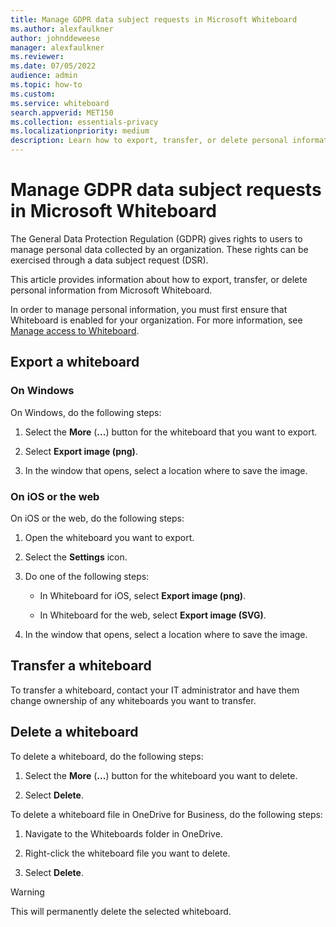 ```yaml
---
title: Manage GDPR data subject requests in Microsoft Whiteboard
ms.author: alexfaulkner
author: johnddeweese
manager: alexfaulkner
ms.reviewer: 
ms.date: 07/05/2022
audience: admin
ms.topic: how-to
ms.custom: 
ms.service: whiteboard
search.appverid: MET150
ms.collection: essentials-privacy
ms.localizationpriority: medium
description: Learn how to export, transfer, or delete personal information from Microsoft Whiteboard.
---
```


# Manage GDPR data subject requests in Microsoft Whiteboard

The General Data Protection Regulation (GDPR) gives rights to users to manage personal data collected by an organization. These rights can be exercised through a data subject request (DSR).

This article provides information about how to export, transfer, or delete personal information from Microsoft Whiteboard.

In order to manage personal information, you must first ensure that Whiteboard is enabled for your organization. For more information, see [Manage access to Whiteboard](manage-whiteboard-access-organizations.md).

## Export a whiteboard

### On Windows

On Windows, do the following steps:

1. Select the **More** (**...**) button for the whiteboard that you want to export. 

2. Select **Export image (png)**.

3. In the window that opens, select a location where to save the image.

### On iOS or the web

On iOS or the web, do the following steps:

1. Open the whiteboard you want to export.

2. Select the **Settings** icon.

3. Do one of the following steps:

   - In Whiteboard for iOS, select **Export image (png)**.

   - In Whiteboard for the web, select **Export image (SVG)**.

4. In the window that opens, select a location where to save the image.

## Transfer a whiteboard

To transfer a whiteboard, contact your IT administrator and have them change ownership of any whiteboards you want to transfer.

## Delete a whiteboard

To delete a whiteboard, do the following steps:

1. Select the **More** (**...**) button for the whiteboard you want to delete.

2. Select **Delete**.

To delete a whiteboard file in OneDrive for Business, do the following steps:

1.	Navigate to the Whiteboards folder in OneDrive.

2.	Right-click the whiteboard file you want to delete.

3. Select **Delete**.

>[!WARNING]
> This will permanently delete the selected whiteboard.
